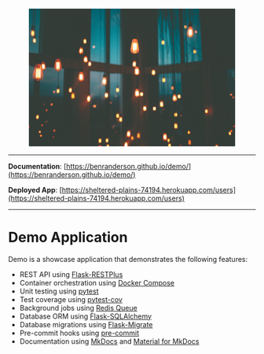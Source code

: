 <p align="center">
  <a href="https://benranderson.github.io/demo/"><img width="420px" src="https://raw.githubusercontent.com/benranderson/demo/master/docs/img/lights.jpeg" alt='starlette'></a>
</p>

---

**Documentation**: [https://benranderson.github.io/demo/](https://benranderson.github.io/demo/)

**Deployed App**: [https://sheltered-plains-74194.herokuapp.com/users](https://sheltered-plains-74194.herokuapp.com/users)

---

# Demo Application

Demo is a showcase application that demonstrates the following features:

* REST API using [Flask-RESTPlus](https://flask-restplus.readthedocs.io/en/stable/)
* Container orchestration using [Docker Compose](https://docs.docker.com/compose/)
* Unit testing using [pytest](https://docs.pytest.org/en/latest/)
* Test coverage using [pytest-cov](https://pytest-cov.readthedocs.io/en/latest/)
* Background jobs using [Redis Queue](https://python-rq.org)
* Database ORM using [Flask-SQLAlchemy](https://flask-sqlalchemy.palletsprojects.com/en/2.x/)
* Database migrations using [Flask-Migrate](https://flask-migrate.readthedocs.io/en/latest/)
* Pre-commit hooks using [pre-commit](https://pre-commit.com)
* Documentation using [MkDocs](https://www.mkdocs.org) and [Material for MkDocs](https://squidfunk.github.io/mkdocs-material/)
